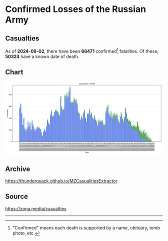 
# Confirmed Losses of the Russian Army

## Casualties

As of **2024-09-02**, there have been **66471** confirmed[^1] fatalities.
Of these, **50324** have a known date of death.

## Chart

![7-Day Intervals Bar Chart](./docs/7days.svg)

## Archive

https://thunderquack.github.io/MZCasualitiesExtractor

## Source

https://zona.media/casualties

---

[^1]: "Confirmed" means each death is supported by a name, obituary, tomb photo, etc.

